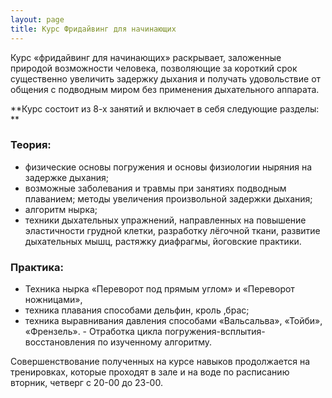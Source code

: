 ```yaml
---
layout: page
title: Курс Фридайвинг для начинающих
---
```


Курс «фридайвинг для начинающих» раскрывает, заложенные природой возможности человека, позволяющие за короткий срок существенно увеличить задержку дыхания и получать удовольствие от общения с подводным миром без применения дыхательного аппарата.

**Курс состоит из 8-х занятий и включает в себя следующие разделы: **

### Теория:

- физические основы погружения и основы физиологии ныряния на задержке дыхания; 
- возможные заболевания и травмы при занятиях подводным плаванием; 
методы увеличения произвольной задержки дыхания; 
- алгоритм нырка;
- техники дыхательных  упражнений, направленных на повышение эластичности грудной клетки, разработку лёгочной ткани, развитие дыхательных мышц, 
растяжку диафрагмы, йоговские практики.

### Практика:

- Техника нырка «Переворот под прямым углом» и «Переворот ножницами»,
- техника плавания способами дельфин, кроль ,брас;
- техника выравнивания давления способами  «Вальсальва», «Тойби», «Френзель». - Отработка цикла погружения-всплытия-восстановления по изученному алгоритму. 


Совершенствование полученных на курсе навыков продолжается на тренировках, 
которые проходят в зале и на воде по расписанию вторник, четверг с 20-00 до 23-00.